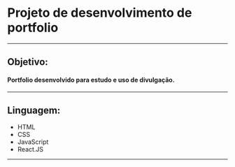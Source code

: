 # Projeto de desenvolvimento de portfolio
---

## Objetivo:
#### Portfolio desenvolvido para estudo e uso de divulgação.
---

## Linguagem:
* HTML
* CSS
* JavaScript
* React.JS
---

